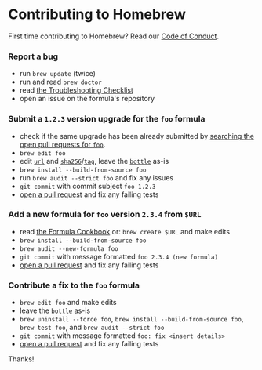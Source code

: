 # Contributing to Homebrew

First time contributing to Homebrew? Read our [Code of Conduct](https://github.com/Homebrew/brew/blob/master/CODEOFCONDUCT.md#code-of-conduct).

### Report a bug

* run `brew update` (twice)
* run and read `brew doctor`
* read [the Troubleshooting Checklist](https://github.com/Homebrew/brew/blob/master/docs/Troubleshooting.md#troubleshooting)
* open an issue on the formula's repository

### Submit a `1.2.3` version upgrade for the `foo` formula

* check if the same upgrade has been already submitted by [searching the open pull requests for `foo`](https://github.com/Homebrew/homebrew-core/pulls?utf8=✓&q=is%3Apr+is%3Aopen+foo).
* `brew edit foo`
* edit [`url`](http://www.rubydoc.info/github/Homebrew/brew/master/Formula#url-class_method) and [`sha256`](http://www.rubydoc.info/github/Homebrew/brew/master/Formula#sha256%3D-class_method)/[`tag`](http://www.rubydoc.info/github/Homebrew/brew/master/Formula#url-class_method), leave the [`bottle`](http://www.rubydoc.info/github/Homebrew/brew/master/Formula#bottle-class_method) as-is
* `brew install --build-from-source foo`
* run `brew audit --strict foo` and fix any issues
* `git commit` with commit subject `foo 1.2.3`
* [open a pull request](https://github.com/Homebrew/brew/blob/master/docs/How-To-Open-a-Homebrew-Pull-Request-(and-get-it-merged).md#how-to-open-a-homebrew-pull-request-and-get-it-merged) and fix any failing tests

### Add a new formula for `foo` version `2.3.4` from `$URL`

* read [the Formula Cookbook](https://github.com/Homebrew/brew/blob/master/docs/Formula-Cookbook.md#formula-cookbook) or: `brew create $URL` and make edits
* `brew install --build-from-source foo`
* `brew audit --new-formula foo`
* `git commit` with message formatted `foo 2.3.4 (new formula)`
* [open a pull request](https://github.com/Homebrew/brew/blob/master/docs/How-To-Open-a-Homebrew-Pull-Request-(and-get-it-merged).md#how-to-open-a-homebrew-pull-request-and-get-it-merged) and fix any failing tests

### Contribute a fix to the `foo` formula

* `brew edit foo` and make edits
* leave the [`bottle`](http://www.rubydoc.info/github/Homebrew/brew/master/Formula#bottle-class_method) as-is
* `brew uninstall --force foo`, `brew install --build-from-source foo`, `brew test foo`, and `brew audit --strict foo`
* `git commit` with message formatted `foo: fix <insert details>`
* [open a pull request](https://github.com/Homebrew/brew/blob/master/docs/How-To-Open-a-Homebrew-Pull-Request-(and-get-it-merged).md#how-to-open-a-homebrew-pull-request-and-get-it-merged) and fix any failing tests

Thanks!
